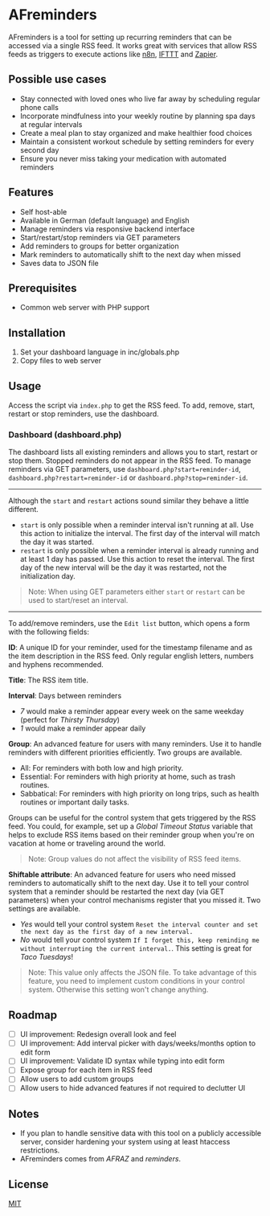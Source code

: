 # AFreminders

AFreminders is a tool for setting up recurring reminders that can be accessed via a single RSS feed. It works great with services that allow RSS feeds as triggers to execute actions like [n8n](https://github.com/n8n-io/n8n), [IFTTT](https://ifttt.com/) and [Zapier](https://zapier.com/).

## Possible use cases

* Stay connected with loved ones who live far away by scheduling regular phone calls
* Incorporate mindfulness into your weekly routine by planning spa days at regular intervals
* Create a meal plan to stay organized and make healthier food choices
* Maintain a consistent workout schedule by setting reminders for every second day
* Ensure you never miss taking your medication with automated reminders

## Features

* Self host-able
* Available in German (default language) and English
* Manage reminders via responsive backend interface
* Start/restart/stop reminders via GET parameters
* Add reminders to groups for better organization
* Mark reminders to automatically shift to the next day when missed
* Saves data to JSON file

## Prerequisites

* Common web server with PHP support

## Installation

1. Set your dashboard language in inc/globals.php
2. Copy files to web server

## Usage

Access the script via `index.php` to get the RSS feed. To add, remove, start, restart or stop reminders, use the dashboard.

### Dashboard (dashboard.php)

The dashboard lists all existing reminders and allows you to start, restart or stop them. Stopped reminders do not appear in the RSS feed. To manage reminders via GET parameters, use `dashboard.php?start=reminder-id`, `dashboard.php?restart=reminder-id` or `dashboard.php?stop=reminder-id`.

---

Although the `start` and `restart` actions sound similar they behave a little different.
* `start` is only possible when a reminder interval isn't running at all. Use this action to initialize the interval. The first day of the interval will match the day it was started.
* `restart` is only possible when a reminder interval is already running and at least 1 day has passed. Use this action to reset the interval. The first day of the new interval will be the day it was restarted, not the initialization day.

> Note: When using GET parameters either `start` or `restart` can be used to start/reset an interval.

---

To add/remove reminders, use the `Edit list` button, which opens a form with the following fields:

**ID**: A unique ID for your reminder, used for the timestamp filename and as the item description in the RSS feed. Only regular english letters, numbers and hyphens recommended.

**Title**: The RSS item title.

**Interval**: Days between reminders

* *7* would make a reminder appear every week on the same weekday (perfect for *Thirsty Thursday*)
* *1* would make a reminder appear daily

**Group**: An advanced feature for users with many reminders. Use it to handle reminders with different priorities efficiently. Two groups are available.

* All: For reminders with both low and high priority.
* Essential: For reminders with high priority at home, such as trash routines.
* Sabbatical: For reminders with high priority on long trips, such as health routines or important daily tasks.

Groups can be useful for the control system that gets triggered by the RSS feed. You could, for example, set up a *Global Timeout Status* variable that helps to exclude RSS items based on their reminder group when you're on vacation at home or traveling around the world.

> Note: Group values do not affect the visibility of RSS feed items.

**Shiftable attribute**: An advanced feature for users who need missed reminders to automatically shift to the next day. Use it to tell your control system that a reminder should be restarted the next day (via GET parameters) when your control mechanisms register that you missed it. Two settings are available.

* *Yes* would tell your control system `Reset the interval counter and set the next day as the first day of a new interval.`
* *No* would tell your control system `If I forget this, keep reminding me without interrupting the current interval.`. This setting is great for *Taco Tuesdays*!

> Note: This value only affects the JSON file. To take advantage of this feature, you need to implement custom conditions in your control system. Otherwise this setting won't change anything.

## Roadmap

- [ ] UI improvement: Redesign overall look and feel
- [ ] UI improvement: Add interval picker with days/weeks/months option to edit form
- [ ] UI improvement: Validate ID syntax while typing into edit form
- [ ] Expose group for each item in RSS feed
- [ ] Allow users to add custom groups
- [ ] Allow users to hide advanced features if not required to declutter UI

## Notes

* If you plan to handle sensitive data with this tool on a publicly accessible server, consider hardening your system using at least htaccess restrictions.
* AFreminders comes from *AFRAZ* and *reminders*.

## License

[MIT](https://github.com/interactafraz/afreminders/blob/main/LICENSE.txt)